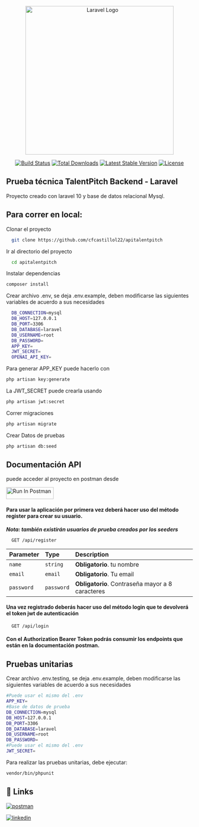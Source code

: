 <p align="center"><a href="https://laravel.com" target="_blank"><img src="https://raw.githubusercontent.com/laravel/art/master/logo-lockup/5%20SVG/2%20CMYK/1%20Full%20Color/laravel-logolockup-cmyk-red.svg" width="400" alt="Laravel Logo"></a></p>

<p align="center">
<a href="https://github.com/laravel/framework/actions"><img src="https://github.com/laravel/framework/workflows/tests/badge.svg" alt="Build Status"></a>
<a href="https://packagist.org/packages/laravel/framework"><img src="https://img.shields.io/packagist/dt/laravel/framework" alt="Total Downloads"></a>
<a href="https://packagist.org/packages/laravel/framework"><img src="https://img.shields.io/packagist/v/laravel/framework" alt="Latest Stable Version"></a>
<a href="https://packagist.org/packages/laravel/framework"><img src="https://img.shields.io/packagist/l/laravel/framework" alt="License"></a>
</p>

## Prueba técnica TalentPitch Backend - Laravel

Proyecto creado con laravel 10 y base de datos relacional Mysql.

## Para correr en local:

Clonar el proyecto

```bash
  git clone https://github.com/cfcastillol22/apitalentpitch
```

Ir al directorio del proyecto

```bash
  cd apitalentpitch
```

Instalar dependencias

```bash
composer install
```

Crear archivo .env, se deja .env.example, deben modificarse las siguientes variables de acuerdo a sus necesidades

```bash
  DB_CONNECTION=mysql
  DB_HOST=127.0.0.1
  DB_PORT=3306
  DB_DATABASE=laravel
  DB_USERNAME=root
  DB_PASSWORD=
  APP_KEY=
  JWT_SECRET=
  OPENAI_API_KEY=
```

Para generar APP_KEY puede hacerlo con

```bash
php artisan key:generate
```

La JWT_SECRET puede crearla usando

```bash
php artisan jwt:secret
```

Correr migraciones

```bash
php artisan migrate
```

Crear Datos de pruebas

```bash
php artisan db:seed
```

## Documentación API

puede acceder al proyecto en postman desde

[<img src="https://run.pstmn.io/button.svg" alt="Run In Postman" style="width: 128px; height: 32px;">](https://god.gw.postman.com/run-collection/13666984-d909b4f1-d4c9-4afa-bbfd-af57123ffb0b?action=collection%2Ffork&source=rip_markdown&collection-url=entityId%3D13666984-d909b4f1-d4c9-4afa-bbfd-af57123ffb0b%26entityType%3Dcollection%26workspaceId%3De017faff-1709-4fd7-b1d6-0c174e6e73b4)

#### Para usar la aplicación por primera vez deberá hacer uso del método register para crear su usuario.

_**Nota: también existirán usuarios de prueba creados por los seeders**_

```http
  GET /api/register
```

| Parameter  | Type       | Description                                      |
| :--------- | :--------- | :----------------------------------------------- |
| `name`     | `string`   | **Obligatorio**. tu nombre                       |
| `email`    | `email`    | **Obligatorio**. Tu email                        |
| `password` | `password` | **Obligatorio**. Contraseña mayor a 8 caracteres |

#### Una vez registrado deberás hacer uso del método login que te devolverá el token jwt de autenticación

```http
  GET /api/login
```

#### Con el Authorization Bearer Token podrás consumir los endpoints que están en la documentación postman.

## Pruebas unitarias

Crear archivo .env.testing, se deja .env.example, deben modificarse las siguientes variables de acuerdo a sus necesidades

```bash
#Puede usar el mismo del .env
APP_KEY=
#Base de datos de prueba
DB_CONNECTION=mysql
DB_HOST=127.0.0.1
DB_PORT=3306
DB_DATABASE=laravel
DB_USERNAME=root
DB_PASSWORD=
#Puede usar el mismo del .env
JWT_SECRET=
```

Para realizar las pruebas unitarias, debe ejecutar:

```bash
vendor/bin/phpunit
```

## 🔗 Links

[![postman](https://img.shields.io/static/v1?style=for-the-badge&message=Postman&color=FF6C37&logo=Postman&logoColor=FFFFFF&label=)](https://documenter.getpostman.com/view/13666984/2sA3rzJCbU)

[![linkedin](https://img.shields.io/badge/linkedin-0A66C2?style=for-the-badge&logo=linkedin&logoColor=white)](https://www.linkedin.com/in/cfcastillol/)
